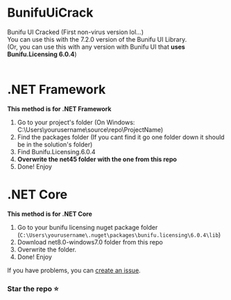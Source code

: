 # BunifuUiCrack
Bunifu UI Cracked (First non-virus version lol...)<br>
You can use this with the 7.2.0 version of the Bunifu UI Library.<br>
(Or, you can use this with any version with Bunifu UI that **uses Bunifu.Licensing 6.0.4**)<br>
<br>
# .NET Framework
**This method is for .NET Framework**<br>
1. Go to your project's folder (On Windows: C:\Users\yourusername\source\repo\ProjectName)
2. Find the packages folder (If you cant find it go one folder down it should be in the solution's folder)
3. Find Bunifu.Licensing.6.0.4
4. **Overwrite the net45 folder with the one from this repo**
5. Done! Enjoy

# .NET Core
**This method is for .NET Core**<br>
1. Go to your bunifu licensing nuget package folder (`C:\Users\yourusername\.nuget\packages\bunifu.licensing\6.0.4\lib`) 
2. Download net8.0-windows7.0 folder from this repo
3. Overwrite the folder.
4. Done! Enjoy


If you have problems, you can [create an issue](https://github.com/t0int1337/BunifuUiCrack/issues/new). 
### Star the repo ⭐


